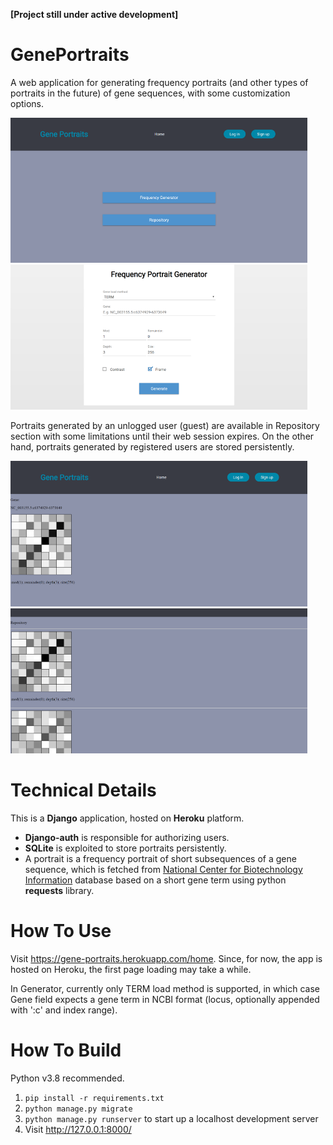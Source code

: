 
**[Project still under active development]**

# GenePortraits

A web application for generating frequency portraits (and other types of portraits in the future) of gene sequences, with some customization options.

<div>
  <img title="Home Page" src="/Screenshots/Home.png" alt="Home" width="475"/>
  <img title="Generator Page" src="/Screenshots/Generator.png" alt="Generator" width="475"/>
</div>

Portraits generated by an unlogged user (guest) are available in Repository section with some limitations until their web session expires.
On the other hand, portraits generated by registered users are stored persistently.

<div>
  <img title="Result Portrait" src="/Screenshots/Portrait.png" alt="Portrait" width="475"/>
  <img title="Repository Page" src="/Screenshots/Repository.png" alt="Repository" width="475"/>
</div>


# Technical Details

This is a **Django** application, hosted on **Heroku** platform.
- **Django-auth** is responsible for authorizing users.
- **SQLite** is exploited to store portraits persistently.
- A portrait is a frequency portrait of short subsequences of a gene sequence, which is fetched from [National Center for Biotechnology Information](https://www.ncbi.nlm.nih.gov/) database based on a short gene term using python **requests** library.

# How To Use

Visit https://gene-portraits.herokuapp.com/home. Since, for now, the app is hosted on Heroku, the first page loading may take a while.

In Generator, currently only TERM load method is supported, in which case Gene field expects a gene term in NCBI format (locus, optionally appended with ':c' and index range).

# How To Build

Python v3.8 recommended.

1. `pip install -r requirements.txt`
2. `python manage.py migrate`
3. `python manage.py runserver` to start up a localhost development server
4. Visit http://127.0.0.1:8000/
